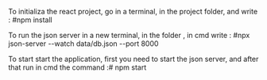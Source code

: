 To initializa the react project, go in a terminal, in the project folder, and write : #npm install 

To run the json server in a new terminal, in the folder , in cmd write : #npx json-server --watch data/db.json --port 8000

To start start the application, first you need to start the json server, and after that run in cmd the command :# npm start 


